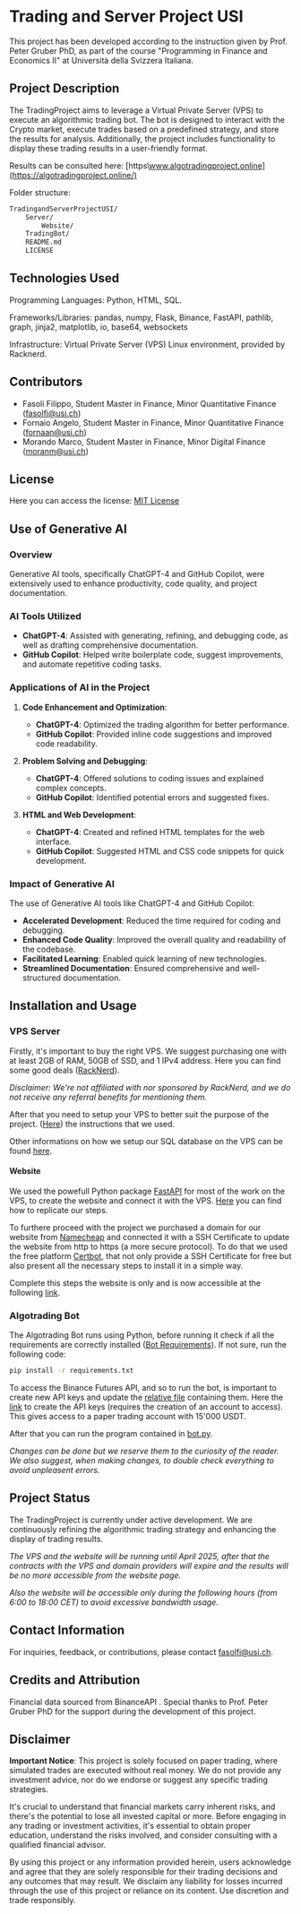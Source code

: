 # Trading and Server Project USI

This project has been developed according to the instruction given by Prof. Peter Gruber PhD, as part of the course "Programming in Finance and Economics II" at Università della Svizzera Italiana.

## Project Description
The TradingProject aims to leverage a Virtual Private Server (VPS) to execute an algorithmic trading bot. The bot is designed to interact with the Crypto market, execute trades based on a predefined strategy, and store the results for analysis. Additionally, the project includes functionality to display these trading results in a user-friendly format.

Results can be consulted here: [https\\www.algotradingproject.online](https://algotradingproject.online/)

Folder structure:
```bash
TradingandServerProjectUSI/
    Server/
        Website/
    TradingBot/
    README.md
    LICENSE
```
## Technologies Used
Programming Languages: Python, HTML, SQL.

Frameworks/Libraries: pandas, numpy, Flask, Binance, FastAPI, pathlib, graph, jinja2, matplotlib, io, base64, websockets

Infrastructure: Virtual Private Server (VPS) Linux environment, provided by Racknerd.

## Contributors
- Fasoli Filippo, Student Master in Finance, Minor Quantitative Finance (fasolfi@usi.ch)
- Fornaio Angelo, Student Master in Finance, Minor Quantitative Finance (fornaan@usi.ch)
- Morando Marco, Student Master in Finance, Minor Digital Finance (moranm@usi.ch)

## License
Here you can access the license: [MIT License](/LICENSE)

## Use of Generative AI

### Overview
Generative AI tools, specifically ChatGPT-4 and GitHub Copilot, were extensively used to enhance productivity, code quality, and project documentation.

### AI Tools Utilized
- **ChatGPT-4**: Assisted with generating, refining, and debugging code, as well as drafting comprehensive documentation.
- **GitHub Copilot**: Helped write boilerplate code, suggest improvements, and automate repetitive coding tasks.

### Applications of AI in the Project
1. **Code Enhancement and Optimization**:
    - **ChatGPT-4**: Optimized the trading algorithm for better performance.
    - **GitHub Copilot**: Provided inline code suggestions and improved code readability.

2. **Problem Solving and Debugging**:
    - **ChatGPT-4**: Offered solutions to coding issues and explained complex concepts.
    - **GitHub Copilot**: Identified potential errors and suggested fixes.

3. **HTML and Web Development**:
    - **ChatGPT-4**: Created and refined HTML templates for the web interface.
    - **GitHub Copilot**: Suggested HTML and CSS code snippets for quick development.

### Impact of Generative AI
The use of Generative AI tools like ChatGPT-4 and GitHub Copilot:
- **Accelerated Development**: Reduced the time required for coding and debugging.
- **Enhanced Code Quality**: Improved the overall quality and readability of the codebase.
- **Facilitated Learning**: Enabled quick learning of new technologies.
- **Streamlined Documentation**: Ensured comprehensive and well-structured documentation.

## Installation and Usage
### VPS Server
Firstly, it's important to buy the right VPS. We suggest purchasing one with at least 2GB of RAM, 50GB of SSD, and 1 IPv4 address. Here you can find some good deals ([RackNerd](https://www.racknerd.com/BlackFriday/)). 

*Disclaimer: We're not affiliated with nor sponsored by RackNerd, and we do not receive any referral benefits for mentioning them.*

After that you need to setup your VPS to better suit the purpose of the project. ([Here](Server/VPS_Setup.md)) the instructions that we used.

Other informations on how we setup our SQL database on the VPS can be found [here](Server/CreateSQLdatabase.md).

#### Website
We used the powefull Python package [FastAPI](https://fastapi.tiangolo.com/) for most of the work on the VPS, to create the website and connect it with the VPS. [Here](/Server/Website) you can find how to replicate our steps.

To furthere proceed with the project we purchased a domain for our website from [Namecheap](https://www.namecheap.com/domains) and connected it with a SSH Certificate to update the website from http to https (a more secure protocol). To do that we used the free platform [Certbot](https://certbot.eff.org), that not only provide a SSH Certificate for free but also present all the necessary steps to install it in a simple way.

Complete this steps the website is only and is now accessible at the following [link](https://www.algotradingproject.online).



### Algotrading Bot
The Algotrading Bot runs using Python, before running it check if all the requirements are correctly installed ([Bot Requirements](/TradingBot/requirements.txt)). If not sure, run the following code:
```bash
pip install -r requirements.txt
```
To access the Binance Futures API, and so to run the bot, is important to create new API keys and update the [relative file](/TradingBot/api_keys.json) containing them. Here the [link](https://testnet.binancefuture.com/en/futures/BTCUSDT) to create the API keys (requires the creation of an account to access). This gives access to a paper trading account with 15'000 USDT. 

After that you can run the program contained in [bot.py](/TradingBot/bot.py). 

*Changes can be done but we reserve them to the curiosity of the reader. We also suggest, when making changes, to double check everything to avoid unpleasent errors.*

## Project Status
The TradingProject is currently under active development. We are continuously refining the algorithmic trading strategy and enhancing the display of trading results. 

*The VPS and the website will be running until April 2025, after that the contracts with the VPS and domain providers will expire and the results will be no more accessible from the website page.*

*Also the website will be accessible only during the following hours (from 6:00 to 18:00 CET) to avoid excessive bandwidth usage.*

## Contact Information
For inquiries, feedback, or contributions, please contact fasolfi@usi.ch.

## Credits and Attribution
Financial data sourced from BinanceAPI .
Special thanks to Prof. Peter Gruber PhD for the support during the development of this project.

## Disclaimer

**Important Notice**: This project is solely focused on paper trading, where simulated trades are executed without real money. We do not provide any investment advice, nor do we endorse or suggest any specific trading strategies. 

It's crucial to understand that financial markets carry inherent risks, and there's the potential to lose all invested capital or more. Before engaging in any trading or investment activities, it's essential to obtain proper education, understand the risks involved, and consider consulting with a qualified financial advisor. 

By using this project or any information provided herein, users acknowledge and agree that they are solely responsible for their trading decisions and any outcomes that may result. We disclaim any liability for losses incurred through the use of this project or reliance on its content. Use discretion and trade responsibly.

